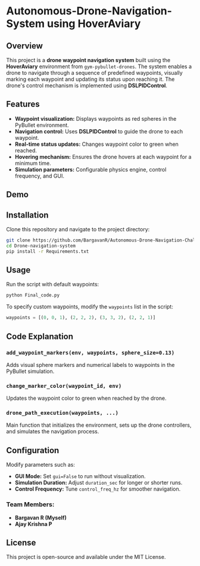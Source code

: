 # Autonomous-Drone-Navigation-System using HoverAviary

## Overview
This project is a **drone waypoint navigation system** built using the **HoverAviary** environment from `gym-pybullet-drones`. The system enables a drone to navigate through a sequence of predefined waypoints, visually marking each waypoint and updating its status upon reaching it. The drone's control mechanism is implemented using **DSLPIDControl**.


## Features
- **Waypoint visualization:** Displays waypoints as red spheres in the PyBullet environment.
- **Navigation control:** Uses **DSLPIDControl** to guide the drone to each waypoint.
- **Real-time status updates:** Changes waypoint color to green when reached.
- **Hovering mechanism:** Ensures the drone hovers at each waypoint for a minimum time.
- **Simulation parameters:** Configurable physics engine, control frequency, and GUI.

## Demo



## Installation
Clone this repository and navigate to the project directory:

```bash
git clone https://github.com/BargavanR/Autonomous-Drone-Navigation-Challenge.git
cd Drone-navigation-system
pip install -r Requirements.txt
```

## Usage
Run the script with default waypoints:

```bash
python Final_code.py
```

To specify custom waypoints, modify the `waypoints` list in the script:

```python
waypoints = [(0, 0, 1), (2, 2, 2), (3, 3, 2), (2, 2, 1)]
```

## Code Explanation
### `add_waypoint_markers(env, waypoints, sphere_size=0.13)`
Adds visual sphere markers and numerical labels to waypoints in the PyBullet simulation.

### `change_marker_color(waypoint_id, env)`
Updates the waypoint color to green when reached by the drone.

### `drone_path_execution(waypoints, ...)`
Main function that initializes the environment, sets up the drone controllers, and simulates the navigation process.

## Configuration
Modify parameters such as:

- **GUI Mode:** Set `gui=False` to run without visualization.
- **Simulation Duration:** Adjust `duration_sec` for longer or shorter runs.
- **Control Frequency:** Tune `control_freq_hz` for smoother navigation.

### Team Members:
- **Bargavan R (Myself)**
- **Ajay Krishna P**

## License
This project is open-source and available under the MIT License.
